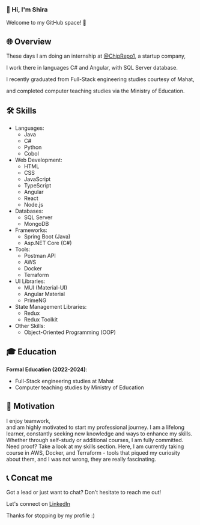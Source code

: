 ### 👋 Hi, I'm Shira
Welcome to my GitHub space! 🚀


## 🌐 Overview
These days I am doing an internship at [@ChipRepo1](https://github.com/ChipRepo1), a startup company,

I work there in languages ​​C# and Angular, with SQL Server database.

I recently graduated from Full-Stack engineering studies courtesy of Mahat,

and completed computer teaching studies via the Ministry of Education.


## 🛠️ Skills
- Languages:
  - Java
  - C#
  - Python
  - Cobol
- Web Development:
  - HTML
  - CSS
  - JavaScript
  - TypeScript
  - Angular
  - React
  - Node.js
- Databases:
  - SQL Server
  - MongoDB
- Frameworks:
  - Spring Boot (Java)
  - Asp.NET Core (C#)
- Tools:
  - Postman API
  - AWS
  - Docker
  - Terraform
- UI Libraries:
    - MUI (Material-UI)
    - Angular Material
    - PrimeNG 
- State Management Libraries:
    - Redux
    - Redux Toolkit
- Other Skills:
  - Object-Oriented Programming (OOP)


## 🎓 Education
**Formal Education (2022-2024)**:
  - Full-Stack engineering studies at Mahat
  - Computer teaching studies by Ministry of Education


## 💪 Motivation
I enjoy teamwork, <br>
and am highly motivated to start my professional journey.
I am a lifelong learner, constantly seeking new knowledge and ways to enhance my skills.
Whether through self-study or additional courses, I am fully committed. 
Need proof? Take a look at my skills section.
Here, I am currently taking course in AWS, Docker, and Terraform - tools that piqued my curiosity about them, and I was not wrong, they are really fascinating.


## 📞 Concat me
Got a lead or just want to chat? Don’t hesitate to reach me out!

Let's connect on [LinkedIn](https://www.linkedin.com/in/shirabiton/)

Thanks for stopping by my profile :)

